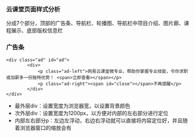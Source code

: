 ### 云课堂页面样式分析
分成7个部分，顶部的广告条、导航栏、轮播图、导航栏中项目介绍、图片廊、课程展示、底部版权信息栏
### 广告条
```
<div class="ad" id="ad">
        <div>
            <p class="ad-left">网易云课堂微专业，帮助你掌握专业技能，令你求职或加薪多一份独特优势！ <span>立即查看></span></p>
            <p class="ad-right"><span id="close"></span>不再提醒</p>
        </div>
</div>
```
- 最外层div：设置宽度为浏览器宽，以设置背景颜色
- 次外层div：设置宽度为1200px，以方便对内部的左右部分进行定位
- 内部左右部分p：左边左浮动，右边右浮动就可以直接将内容定位好，并且随着浏览器窗口的缩放会有